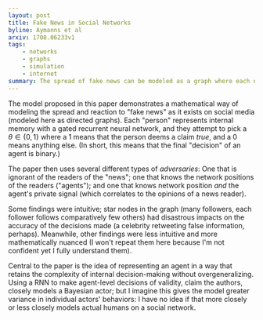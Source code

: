 ```yaml
---
layout: post
title: Fake News in Social Networks
byline: Aymanns et al
arxiv: 1708.06233v1
tags:
    - networks
    - graphs
    - simulation
    - internet
summary: The spread of fake news can be modeled as a graph where each node is a recurrent neural network that makes an opinionated decision of validity.
---
```


The model proposed in this paper demonstrates a mathematical way of modeling the spread and reaction to "fake news" as it exists on social media (modeled here as directed graphs). Each "person" represents internal memory with a gated recurrent neural network, and they attempt to pick a $\theta \in \{ 0, 1 \}$ where a 1 means that the person deems a claim _true_, and a 0 means anything else. (In short, this means that the final "decision" of an agent is binary.)

The paper then uses several different types of _adversaries_: One that is ignorant of the readers of the "news"; one that knows the network positions of the readers ("agents"); and one that knows network position _and_ the agent's private signal (which correlates to the opinions of a news reader).

Some findings were intuitive; star nodes in the graph (many followers, each follower follows comparatively few others) had disastrous impacts on the accuracy of the decisions made (a celebrity retweeting false information, perhaps). Meanwhile, other findings were less intuitive and more mathematically nuanced (I won't repeat them here because I'm not confident yet I fully understand them).

Central to the paper is the idea of representing an agent in a way that retains the complexity of internal decision-making without overgeneralizing. Using a RNN to make agent-level decisions of validity, claim the authors, closely models a Bayesian actor; but I imagine this gives the model greater variance in individual actors' behaviors: I have no idea if that more closely or less closely models actual humans on a social network.

